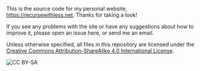 This is the source code for my personal website, <https://recursewithless.net>.
Thanks for taking a look!

If you see any problems with the site or have any suggestions about
how to improve it, please open an issue here, or send me an email.

Unless otherwise specified, all files in this repository are licensed
under the [Creative Commons Attribution-ShareAlike 4.0 International
License](http://creativecommons.org/licenses/by-sa/4.0/).

![CC BY-SA](https://i.creativecommons.org/l/by-sa/4.0/88x31.png)

